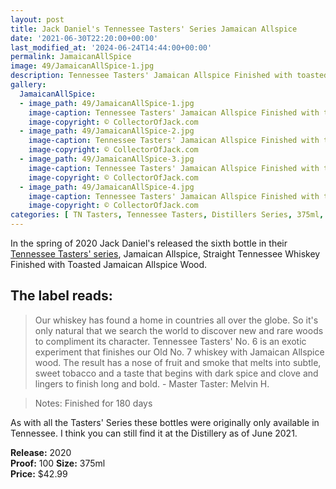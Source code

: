 ```yaml
---
layout: post
title: Jack Daniel's Tennessee Tasters' Series Jamaican Allspice
date: '2021-06-30T22:20:00+00:00'
last_modified_at: '2024-06-24T14:44:00+00:00'
permalink: JamaicanAllSpice
image: 49/JamaicanAllSpice-1.jpg
description: Tennessee Tasters' Jamaican Allspice Finished with toasted Jamaican Allspice Wood
gallery:
  JamaicanAllSpice:
  - image_path: 49/JamaicanAllSpice-1.jpg
    image-caption: Tennessee Tasters' Jamaican Allspice Finished with toasted Jamaican Allspice Wood front
    image-copyright: © CollectorOfJack.com
  - image_path: 49/JamaicanAllSpice-2.jpg
    image-caption: Tennessee Tasters' Jamaican Allspice Finished with toasted Jamaican Allspice Wood right side
    image-copyright: © CollectorOfJack.com
  - image_path: 49/JamaicanAllSpice-3.jpg
    image-caption: Tennessee Tasters' Jamaican Allspice Finished with toasted Jamaican Allspice Wood rear
    image-copyright: © CollectorOfJack.com
  - image_path: 49/JamaicanAllSpice-4.jpg
    image-caption: Tennessee Tasters' Jamaican Allspice Finished with toasted Jamaican Allspice Wood left side
    image-copyright: © CollectorOfJack.com
categories: [ TN Tasters, Tennessee Tasters, Distillers Series, 375ml, Reunion, Tasters Series ]
---
```


In the spring of 2020 Jack Daniel's released the sixth bottle in their [Tennessee Tasters' series](/series/tasters-distillery), Jamaican Allspice, Straight Tennessee Whiskey Finished with Toasted Jamaican Allspice Wood.

## The label reads:
> Our whiskey has found a home in countries all over the globe. So it's only natural that we search the world to discover new and rare woods to compliment its character. Tennessee Tasters' No. 6 is an exotic experiment that finishes our Old No. 7 whiskey with Jamaican Allspice wood. The result has a nose of fruit and smoke that melts into subtle, sweet tobacco and a taste that begins with dark spice and clove and lingers to finish long and bold.
> \- Master Taster: Melvin H. 

> Notes: Finished for 180 days
    
As with all the Tasters' Series these bottles were originally only available in Tennessee. I think you can still find it at the Distillery as of June 2021. 

**Release:** 2020  
**Proof:** 100
**Size:** 375ml  
**Price:** $42.99  


